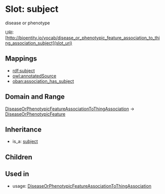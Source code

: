 # Slot: subject


disease or phenotype

URI: [http://bioentity.io/vocab/disease_or_phenotypic_feature_association_to_thing_association_subject](slot_uri)
## Mappings

 * [rdf:subject](http://purl.obolibrary.org/obo/rdf_subject)
 * [owl:annotatedSource](http://purl.obolibrary.org/obo/owl_annotatedSource)
 * [oban:association_has_subject](http://purl.obolibrary.org/obo/oban_association_has_subject)
## Domain and Range

[DiseaseOrPhenotypicFeatureAssociationToThingAssociation](DiseaseOrPhenotypicFeatureAssociationToThingAssociation.md) -> [DiseaseOrPhenotypicFeature](DiseaseOrPhenotypicFeature.md)
## Inheritance

 *  is_a: [subject](subject.md)
## Children

## Used in

 *  usage: [DiseaseOrPhenotypicFeatureAssociationToThingAssociation](DiseaseOrPhenotypicFeatureAssociationToThingAssociation.md)
